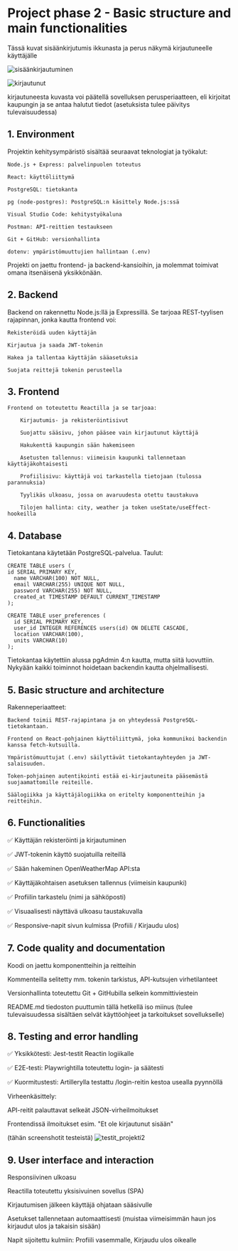 # Project phase 2 - Basic structure and main functionalities

Tässä kuvat sisäänkirjutumis ikkunasta ja perus näkymä kirjautuneelle käyttäjälle


![sisäänkirjautuminen](https://github.com/user-attachments/assets/57bf160a-9c8e-4173-983a-dfc835ddb352)

![kirjautunut](https://github.com/user-attachments/assets/76d9aa19-8441-4579-82a6-0d54d30cfc31)

kirjautuneesta kuvasta voi päätellä sovelluksen perusperiaatteen, eli kirjoitat kaupungin ja se antaa halutut tiedot (asetuksista tulee päivitys tulevaisuudessa)

## 1. Environment

Projektin kehitysympäristö sisältää seuraavat teknologiat ja työkalut:

    Node.js + Express: palvelinpuolen toteutus

    React: käyttöliittymä

    PostgreSQL: tietokanta

    pg (node-postgres): PostgreSQL:n käsittely Node.js:ssä

    Visual Studio Code: kehitystyökaluna

    Postman: API-reittien testaukseen

    Git + GitHub: versionhallinta

    dotenv: ympäristömuuttujien hallintaan (.env)

Projekti on jaettu frontend- ja backend-kansioihin, ja molemmat toimivat omana itsenäisenä yksikkönään.

## 2. Backend

Backend on rakennettu Node.js:llä ja Expressillä. Se tarjoaa REST-tyylisen rajapinnan, jonka kautta frontend voi:

    Rekisteröidä uuden käyttäjän

    Kirjautua ja saada JWT-tokenin

    Hakea ja tallentaa käyttäjän sääasetuksia

    Suojata reittejä tokenin perusteella

## 3. Frontend

    Frontend on toteutettu Reactilla ja se tarjoaa:

        Kirjautumis- ja rekisteröintisivut

        Suojattu sääsivu, johon pääsee vain kirjautunut käyttäjä

        Hakukenttä kaupungin sään hakemiseen

        Asetusten tallennus: viimeisin kaupunki tallennetaan käyttäjäkohtaisesti

        Profiilisivu: käyttäjä voi tarkastella tietojaan (tulossa parannuksia)

        Tyylikäs ulkoasu, jossa on avaruudesta otettu taustakuva

        Tilojen hallinta: city, weather ja token useState/useEffect-hookeilla

## 4. Database

Tietokantana käytetään PostgreSQL-palvelua. Taulut:

    CREATE TABLE users (
    id SERIAL PRIMARY KEY,
      name VARCHAR(100) NOT NULL,
      email VARCHAR(255) UNIQUE NOT NULL,
      password VARCHAR(255) NOT NULL,
      created_at TIMESTAMP DEFAULT CURRENT_TIMESTAMP
    );

    CREATE TABLE user_preferences (
      id SERIAL PRIMARY KEY,
      user_id INTEGER REFERENCES users(id) ON DELETE CASCADE,
      location VARCHAR(100),
      units VARCHAR(10)
    );

Tietokantaa käytettiin alussa pgAdmin 4:n kautta, mutta siitä luovuttiin. Nykyään kaikki toiminnot hoidetaan backendin kautta ohjelmallisesti.

## 5. Basic structure and architecture

Rakenneperiaatteet:

    Backend toimii REST-rajapintana ja on yhteydessä PostgreSQL-tietokantaan.

    Frontend on React-pohjainen käyttöliittymä, joka kommunikoi backendin kanssa fetch-kutsuilla.

    Ympäristömuuttujat (.env) säilyttävät tietokantayhteyden ja JWT-salaisuuden.

    Token-pohjainen autentikointi estää ei-kirjautuneita pääsemästä suojaamattomille reiteille.

    Säälogiikka ja käyttäjälogiikka on eritelty komponentteihin ja reitteihin.

## 6. Functionalities

✅ Käyttäjän rekisteröinti ja kirjautuminen

✅ JWT-tokenin käyttö suojatuilla reiteillä

✅ Sään hakeminen OpenWeatherMap API:sta

✅ Käyttäjäkohtaisen asetuksen tallennus (viimeisin kaupunki)

✅ Profiilin tarkastelu (nimi ja sähköposti)

✅ Visuaalisesti näyttävä ulkoasu taustakuvalla

✅ Responsive-napit sivun kulmissa (Profiili / Kirjaudu ulos)

## 7. Code quality and documentation

Koodi on jaettu komponentteihin ja reitteihin

Kommenteilla selitetty mm. tokenin tarkistus, API-kutsujen virhetilanteet

Versionhallinta toteutettu Git + GitHubilla selkein kommittiviestein

README.md tiedoston puuttumin tällä hetkellä iso miinus (tulee tulevaisuudessa sisältäen selvät käyttöohjeet ja tarkoitukset sovellukselle)

## 8. Testing and error handling

✅ Yksikkötesti: Jest-testit Reactin logiikalle

✅ E2E-testi: Playwrightilla toteutettu login- ja säätesti

✅ Kuormitustesti: Artillerylla testattu /login-reitin kestoa usealla pyynnöllä

Virheenkäsittely:

API-reitit palauttavat selkeät JSON-virheilmoitukset

Frontendissä ilmoitukset esim. "Et ole kirjautunut sisään"

(tähän screenshotit testeistä)
![testit_projekti2](https://github.com/user-attachments/assets/01b110a2-9296-4dae-8419-2a2212d44624)

## 9. User interface and interaction

Responsiivinen ulkoasu

Reactilla toteutettu yksisivuinen sovellus (SPA)

Kirjautumisen jälkeen käyttäjä ohjataan sääsivulle

Asetukset tallennetaan automaattisesti (muistaa viimeisimmän haun jos kirjaudut ulos ja takaisin sisään)

Napit sijoitettu kulmiin: Profiili vasemmalle, Kirjaudu ulos oikealle

